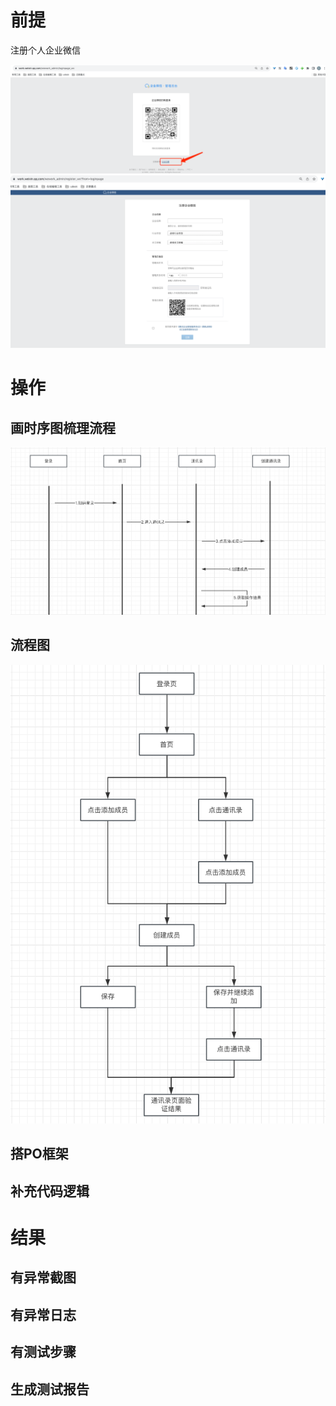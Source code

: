 # 前提

注册个人企业微信

![img.png](img.png)
![img_1.png](img_1.png)

# 操作

## 画时序图梳理流程
![img_2.png](img_2.png)

## 流程图
![img.png](img_3.png)

## 搭PO框架

## 补充代码逻辑

# 结果

## 有异常截图
## 有异常日志
## 有测试步骤
## 生成测试报告